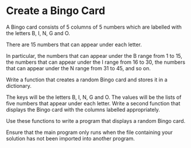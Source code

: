 # Create a Bingo Card
A Bingo card consists of 5 columns of 5 numbers which are labelled with the letters B, I, N, G and O.

There are 15 numbers that can appear under each letter.

In particular, the numbers that can appear under the B range from 1 to 15, the numbers that can appear under the I range from 16 to 30, the numbers that can appear under the N range from 31 to 45, and so on.

Write a function that creates a random Bingo card and stores it in a dictionary.

The keys will be the letters B, I, N, G and O. The values will be the lists of five numbers that appear under each letter. Write a second function that displays the Bingo card with the columns labelled appropriately.

Use these functions to write a program that displays a random Bingo card.

Ensure that the main program only runs when the file containing your solution has not been imported into another program.
